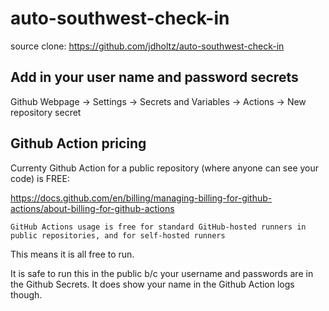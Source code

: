 # auto-southwest-check-in

source clone: https://github.com/jdholtz/auto-southwest-check-in

## Add in your user name and password secrets

Github Webpage -> Settings -> Secrets and Variables -> Actions -> New repository secret

## Github Action pricing
Currenty Github Action for a public repository (where anyone can see your code) is FREE:

https://docs.github.com/en/billing/managing-billing-for-github-actions/about-billing-for-github-actions

```
GitHub Actions usage is free for standard GitHub-hosted runners in public repositories, and for self-hosted runners
```

This means it is all free to run.  

It is safe to run this in the public b/c your username and passwords are in the Github Secrets.  It does show your
name in the Github Action logs though.
